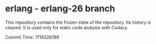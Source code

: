 # erlang - erlang-26 branch

This repository contains the frozen state of the repository.
Its history is cleared. It is used only for static code
analysis with Codacy.

Commit Time: 1718326189